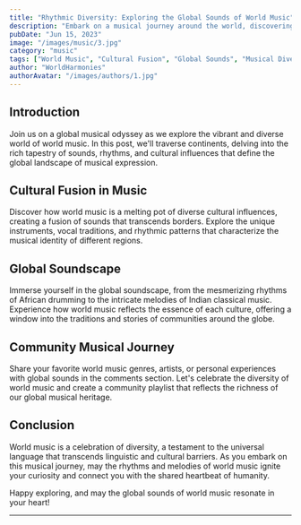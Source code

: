 ```yaml
---
title: "Rhythmic Diversity: Exploring the Global Sounds of World Music"
description: "Embark on a musical journey around the world, discovering the rich tapestry of sounds, rhythms, and cultural influences that shape the diverse landscape of world music."
pubDate: "Jun 15, 2023"
image: "/images/music/3.jpg"
category: "music"
tags: ["World Music", "Cultural Fusion", "Global Sounds", "Musical Diversity"]
author: "WorldHarmonies"
authorAvatar: "/images/authors/1.jpg"
---
```


## Introduction

Join us on a global musical odyssey as we explore the vibrant and diverse world of world music. In this post, we'll traverse continents, delving into the rich tapestry of sounds, rhythms, and cultural influences that define the global landscape of musical expression.

## Cultural Fusion in Music

Discover how world music is a melting pot of diverse cultural influences, creating a fusion of sounds that transcends borders. Explore the unique instruments, vocal traditions, and rhythmic patterns that characterize the musical identity of different regions.

## Global Soundscape

Immerse yourself in the global soundscape, from the mesmerizing rhythms of African drumming to the intricate melodies of Indian classical music. Experience how world music reflects the essence of each culture, offering a window into the traditions and stories of communities around the globe.

## Community Musical Journey

Share your favorite world music genres, artists, or personal experiences with global sounds in the comments section. Let's celebrate the diversity of world music and create a community playlist that reflects the richness of our global musical heritage.

## Conclusion

World music is a celebration of diversity, a testament to the universal language that transcends linguistic and cultural barriers. As you embark on this musical journey, may the rhythms and melodies of world music ignite your curiosity and connect you with the shared heartbeat of humanity.

Happy exploring, and may the global sounds of world music resonate in your heart!

---
